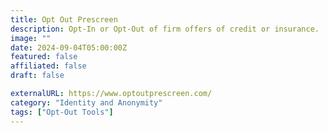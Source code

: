 ```yaml
---
title: Opt Out Prescreen
description: Opt-In or Opt-Out of firm offers of credit or insurance.
image: ""
date: 2024-09-04T05:00:00Z
featured: false
affiliated: false
draft: false

externalURL: https://www.optoutprescreen.com/
category: "Identity and Anonymity"
tags: ["Opt-Out Tools"]
---
```

